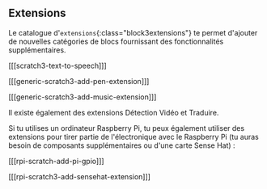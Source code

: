 ## Extensions

Le catalogue d'`extensions`{:class="block3extensions"} te permet d'ajouter de nouvelles catégories de blocs fournissant des fonctionnalités supplémentaires.

[[[scratch3-text-to-speech]]]

[[[generic-scratch3-add-pen-extension]]]

[[[generic-scratch3-add-music-extension]]]

Il existe également des extensions Détection Vidéo et Traduire.

Si tu utilises un ordinateur Raspberry Pi, tu peux également utiliser des extensions pour tirer partie de l'électronique avec le Raspberry Pi (tu auras besoin de composants supplémentaires ou d'une carte Sense Hat) :

[[[rpi-scratch-add-pi-gpio]]]

[[[rpi-scratch3-add-sensehat-extension]]]
